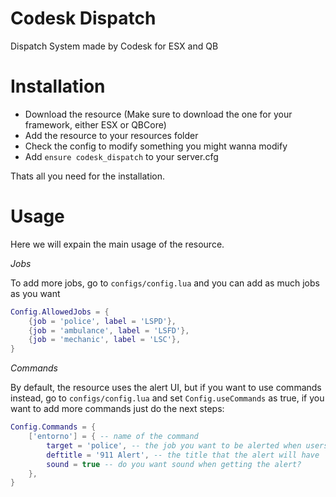 # Codesk Dispatch
Dispatch System made by Codesk for ESX and QB 

# Installation

- Download the resource (Make sure to download the one for your framework, either ESX or QBCore)
- Add the resource to your resources folder
- Check the config to modify something you might wanna modify
- Add `ensure codesk_dispatch` to your server.cfg

Thats all you need for the installation.

# Usage

Here we will expain the main usage of the resource.

*Jobs*

To add more jobs, go to `configs/config.lua` and you can add as much jobs as you want

```lua
Config.AllowedJobs = {
    {job = 'police', label = 'LSPD'},
    {job = 'ambulance', label = 'LSFD'},
    {job = 'mechanic', label = 'LSC'},
}
```

*Commands*

By default, the resource uses the alert UI, but if you want to use commands instead, go to `configs/config.lua` and set `Config.useCommands` as true, if you want to add more commands just do the next steps:

```lua
Config.Commands = {
    ['entorno'] = { -- name of the command
        target = 'police', -- the job you want to be alerted when users use this command
        deftitle = '911 Alert', -- the title that the alert will have
        sound = true -- do you want sound when getting the alert?
    },
}
```

